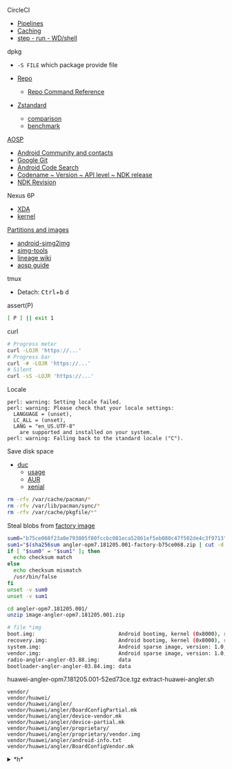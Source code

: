 
CircleCI
* [Pipelines](https://app.circleci.com/pipelines/github/Un1Gfn/lineage)
* [Caching](https://circleci.com/docs/2.0/caching/)
* [step - run - WD/shell](https://circleci.com/docs/2.0/configuration-reference/#run)

dpkg
* `-S FILE` which package provide file

* [Repo](https://gerrit.googlesource.com/git-repo/)
  * [Repo Command Reference](https://source.android.com/setup/develop/repo)

* [Zstandard](https://facebook.github.io/zstd/)
  * [comparison](https://engineering.fb.com/core-data/smaller-and-faster-data-compression-with-zstandard/)
  * [benchmark](https://quixdb.github.io/squash-benchmark/)


[AOSP](https://source.android.com/)
* [Android Community and contacts](https://source.android.com/setup/community.html)
* [Google Git](https://android.googlesource.com/)
* [Android Code Search](https://cs.android.com/)
* [Codename ~ Version ~ API level ~ NDK release](https://source.android.com/setup/start/build-numbers#platform-code-names-versions-api-levels-and-ndk-releases)
* [NDK Revision](https://developer.android.com/ndk/downloads/revision_history)

Nexus 6P
* [XDA](https://forum.xda-developers.com/nexus-6p)
* [kernel](https://forum.xda-developers.com/nexus-6p/help/how-to-make-angler-build-t3262968/page2)

[Partitions and images](https://source.android.com/devices/bootloader/partitions-images)
  * [android-simg2img](https://aur.archlinux.org/packages/android-simg2img/)
  * [simg-tools](https://aur.archlinux.org/packages/simg-tools/)
  * [lineage wiki](https://wiki.lineageos.org/extracting_blobs_from_zips.html)
  * [aosp guide](https://source.android.com/devices/bootloader/partitions-images)

tmux
* Detach: <kbd>Ctrl</kbd>+<kbd>b</kbd> <kbd>d</kbd>

assert(P)
```bash
[ P ] || exit 1
```

curl
```bash
# Progress meter
curl -LOJR 'https://...'
# Progress bar
curl -# -LOJR 'https://...'
# Silent
curl -sS -LOJR 'https://...'
```

Locale
```
perl: warning: Setting locale failed.
perl: warning: Please check that your locale settings:
  LANGUAGE = (unset),
  LC_ALL = (unset),
  LANG = "en_US.UTF-8"
    are supported and installed on your system.
perl: warning: Falling back to the standard locale ("C").
```

Save disk space
* [duc](https://duc.zevv.nl/)
  * [usage](https://github.com/zevv/duc/blob/master/doc/duc.md)
  * [AUR](https://aur.archlinux.org/packages/duc/)
  * [xenial](https://packages.ubuntu.com/xenial/duc)
```bash
rm -rfv /var/cache/pacman/*
rm -rfv /var/lib/pacman/sync/*
rm -rfv /var/cache/pkgfile/*"
```

Steal blobs from [factory image](https://developers.google.com/android/images#bullhead)
```bash
sum0="b75ce068f23a0e793805f80fccbc081eca52861ef5eb080c47f502de4c3f9713"
sum1="$(sha256sum angler-opm7.181205.001-factory-b75ce068.zip | cut -d' ' -f1)"
if [ "$sum0" = "$sum1" ]; then
  echo checksum match
else
  echo checksum mismatch
  /usr/bin/false
fi
unset -v sum0
unset -v sum1

cd angler-opm7.181205.001/
unzip image-angler-opm7.181205.001.zip
```

```bash
# file *img
boot.img:                           Android bootimg, kernel (0x8000), ramdisk (0x2000000), page size: 4096, cmdline (androidboot.hardware=angler androidboot.console=ttyHSL0 msm_rtb.filter=0x37 ehci-hcd.park=3 lpm)
recovery.img:                       Android bootimg, kernel (0x8000), ramdisk (0x2000000), page size: 4096, cmdline (androidboot.hardware=angler androidboot.console=ttyHSL0 msm_rtb.filter=0x37 ehci-hcd.park=3 lpm)
system.img:                         Android sparse image, version: 1.0, Total of 786432 4096-byte output blocks in 3898 input chunks.
vendor.img:                         Android sparse image, version: 1.0, Total of 51200 4096-byte output blocks in 845 input chunks.
radio-angler-angler-03.88.img:      data
bootloader-angler-angler-03.84.img: data
```

huawei-angler-opm7.181205.001-52ed73ce.tgz
extract-huawei-angler.sh
```huawei
vendor/
vendor/huawei/
vendor/huawei/angler/
vendor/huawei/angler/BoardConfigPartial.mk
vendor/huawei/angler/device-vendor.mk
vendor/huawei/angler/device-partial.mk
vendor/huawei/angler/proprietary/
vendor/huawei/angler/proprietary/vendor.img
vendor/huawei/angler/android-info.txt
vendor/huawei/angler/BoardConfigVendor.mk
```


<details><summary> *h* </summary>

LineageOS
* [the updater app stores zips in /data/lineageos_updates/](https://wiki.lineageos.org/faq.html#where-does-the-updater-app-store-the-downloaded-zip)
* [Build status](https://www.lineageoslog.com/build)

[Build LineageOS for angler](https://wiki.lineageos.org/devices/angler/build)
* angler tree
  * [device tree](https://github.com/LineageOS/android_device_huawei_angler)
  * [kernel](https://github.com/LineageOS/android_kernel_huawei_angler)

[Docker](https://www.docker.com/)
* Privileged is evil [<sup>O</sup>]() [<sup>O</sup>]() [<sup>O</sup>]() [<sup>O</sup>]() [<sup>O</sup>]()
* [Migration from docker to machine](https://circleci.com/docs/2.0/docker-to-machine/)
* [wikipedia](https://en.wikipedia.org/wiki/Docker_(software))
* [Travis guide](https://docs.travis-ci.com/user/docker/)
* [get into docker](https://stackoverflow.com/questions/30172605/how-do-i-get-into-a-docker-containers-shell)
* [SSH into docker](https://phase2.github.io/devtools/common-tasks/ssh-into-a-container/)
* CLI reference
  * [docker pull](https://docs.docker.com/engine/reference/commandline/pull/)
  * [docker run](https://docs.docker.com/engine/reference/commandline/run/)
  * [docker exec](https://docs.docker.com/engine/reference/commandline/exec/)

Check container capabilities
```bash
# https://stackoverflow.com/questions/46212787/how-to-correctly-report-available-ram-within-a-docker-container
cat /sys/fs/cgroup/memory/memory.limit_in_bytes
ls -Al /
df -h
```

</details>

